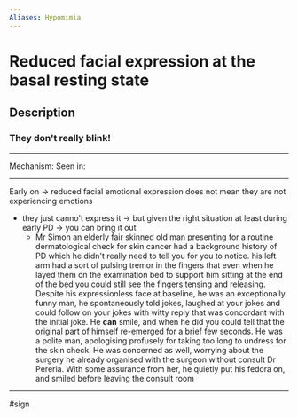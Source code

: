 ```yaml
---
Aliases: Hypomimia
---
```

# Reduced facial expression at the basal resting state
## Description
### **They don't really blink!**


---
Mechanism:
Seen in: 

---
Early on -> reduced facial emotional expression does not mean they are not experiencing emotions
- they just canno't express it -> but given the right situation at least during early PD -> you can bring it out
	- Mr Simon an elderly fair skinned old man presenting for a routine dermatological check for skin cancer had a background history of PD which he didn't really need to tell you for you to notice. his left arm had a sort of pulsing tremor in the fingers that even when he layed them on the examination bed to support him sitting at the end of the bed you could still see the fingers tensing and releasing. Despite his expressionless face at baseline, he was an exceptionally funny man, he spontaneously told jokes, laughed at your jokes and could follow on your jokes with witty reply that was concordant with the initial joke. He **can** smile, and when he did you could tell that the original part of himself re-emerged for a brief few seconds. He was a polite man, apologising profusely for taking too long to undress for the skin check. He was concerned as well, worrying about the surgery he already organised with the surgeon without consult Dr Pereria. With some assurance from her, he quietly put his fedora on, and smiled before leaving the consult room 

---
#sign 